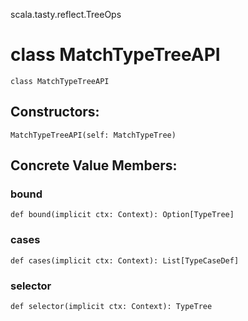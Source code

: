 scala.tasty.reflect.TreeOps
# class MatchTypeTreeAPI

<pre><code class="language-scala" >class MatchTypeTreeAPI</pre></code>
## Constructors:
<pre><code class="language-scala" >MatchTypeTreeAPI(self: MatchTypeTree)</pre></code>

## Concrete Value Members:
### bound
<pre><code class="language-scala" >def bound(implicit ctx: Context): Option[TypeTree]</pre></code>

### cases
<pre><code class="language-scala" >def cases(implicit ctx: Context): List[TypeCaseDef]</pre></code>

### selector
<pre><code class="language-scala" >def selector(implicit ctx: Context): TypeTree</pre></code>

